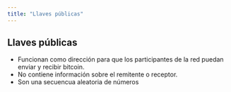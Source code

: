 ```yaml
---
title: "Llaves públicas"
---
```


## Llaves públicas
-   Funcionan como dirección para que los participantes de la red puedan enviar y recibir bitcoin.
-   No contiene información sobre el remitente o receptor.
-   Son una secuencua aleatoria de números